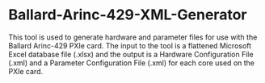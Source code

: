 # Ballard-Arinc-429-XML-Generator
This tool is used to generate hardware and parameter files for use with the Ballard Arinc-429 PXIe card. The input to the tool is a flattened Microsoft Excel database file (.xlsx) and the output is a Hardware Configuration File (.xml) and a Parameter Configuration File (.xml) for each core used on the PXIe card.

